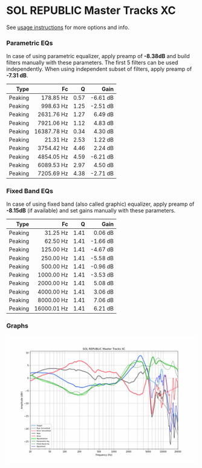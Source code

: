 # SOL REPUBLIC Master Tracks XC
See [usage instructions](https://github.com/jaakkopasanen/AutoEq#usage) for more options and info.

### Parametric EQs
In case of using parametric equalizer, apply preamp of **-8.38dB** and build filters manually
with these parameters. The first 5 filters can be used independently.
When using independent subset of filters, apply preamp of **-7.31 dB**.

| Type    | Fc          |    Q | Gain     |
|--------:|------------:|-----:|---------:|
| Peaking | 178.85 Hz   | 0.57 | -6.61 dB |
| Peaking | 998.63 Hz   | 1.25 | -2.51 dB |
| Peaking | 2631.76 Hz  | 1.27 | 6.49 dB  |
| Peaking | 7921.06 Hz  | 1.12 | 4.83 dB  |
| Peaking | 16387.78 Hz | 0.34 | 4.30 dB  |
| Peaking | 21.31 Hz    | 2.53 | 1.22 dB  |
| Peaking | 3754.42 Hz  | 4.46 | 2.24 dB  |
| Peaking | 4854.05 Hz  | 4.59 | -6.21 dB |
| Peaking | 6089.53 Hz  | 2.97 | 4.50 dB  |
| Peaking | 7205.69 Hz  | 4.38 | -2.71 dB |

### Fixed Band EQs
In case of using fixed band (also called graphic) equalizer, apply preamp of **-8.15dB**
(if available) and set gains manually with these parameters.

| Type    | Fc          |    Q | Gain     |
|--------:|------------:|-----:|---------:|
| Peaking | 31.25 Hz    | 1.41 | 0.06 dB  |
| Peaking | 62.50 Hz    | 1.41 | -1.66 dB |
| Peaking | 125.00 Hz   | 1.41 | -4.67 dB |
| Peaking | 250.00 Hz   | 1.41 | -5.58 dB |
| Peaking | 500.00 Hz   | 1.41 | -0.96 dB |
| Peaking | 1000.00 Hz  | 1.41 | -3.53 dB |
| Peaking | 2000.00 Hz  | 1.41 | 5.08 dB  |
| Peaking | 4000.00 Hz  | 1.41 | 3.06 dB  |
| Peaking | 8000.00 Hz  | 1.41 | 7.06 dB  |
| Peaking | 16000.01 Hz | 1.41 | 6.21 dB  |

### Graphs
![](./SOL%20REPUBLIC%20Master%20Tracks%20XC.png)